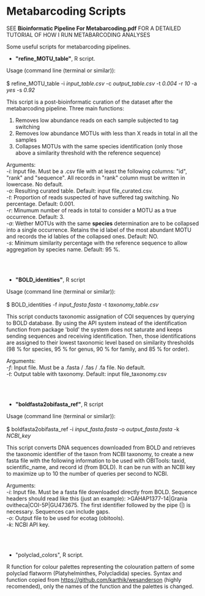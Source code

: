# Metabarcoding Scripts

SEE __Bioinformatic Pipeline For Metabarcoding.pdf__ FOR A DETAILED TUTORIAL OF HOW I RUN METABARCODING ANALYSES


Some useful scripts for metabarcoding pipelines.

- __"refine_MOTU_table"__, R script.

Usage (command line (terminal or similar)):<br /><br />$ refine_MOTU_table -i _input_table.csv_ -c _output_table.csv_ -t _0.004_ -r _10_ -a _yes_ -s _0.92_

This script is a post-bioinformatic curation of the dataset after the metabarcoding pipeline. Three main functions:
1. Removes low abundance reads on each sample subjected to tag switching
2. Removes low abundance MOTUs with less than X reads in total in all the samples
3. Collapses MOTUs with the same species identification (only those above a similarity threshold with the reference sequence)

Arguments: <br />
 -_i_: Input file. Must be a .csv file with at least the following columns: "id", "rank" and "sequence". All records in "rank" column must be written in lowercase. No default. <br />
 -_o_: Resulting curated table. Default: input file_curated.csv. <br />
 -_t_: Proportion of reads suspected of have suffered tag switching. No percentage. Default: 0.001. <br />
 -_r_: Minumum number of reads in total to consider a MOTU as a true occurrence. Default: 3. <br />
 -_a_: Wether MOTUs with the same __species__ determination are to be collapsed into a single occurrence. Retains the id label of the most abundant MOTU and records the id lables of the collapsed ones. Default: NO. <br />
 -_s_: Minimum similarity percentage with the reference sequence to allow aggregation by species name. Default: 95 %. <br />
 
<br /><br />
- __"BOLD_identities"__, R script

Usage (command line (terminal or similar)): <br /><br />$ BOLD_identities -f _input_fasta.fasta_ -t _taxonomy_table.csv_

This script conducts taxonomic assignation of COI sequences by querying to BOLD database. By using the API system instead of the identification function from package 'bold' the system does not saturate and keeps sending sequences and receiving identification. Then, those identifications are assigned to their lowest taxonomic level based on similarity thresholds (98 % for species, 95 % for genus, 90 % for family, and 85 % for order).

Arguments:  <br />
-_f_: Input file. Must be a .fasta / .fas / .fa file. No default. <br />
-_t_: Output table with taxonomy. Default: input file_taxonomy.csv

<br /><br />
- __"boldfasta2obifasta_ref"__, R script

Usage (command line (terminal or similar)): <br /><br />$ boldfasta2obifasta_ref -i _input_fasta.fasta_ -o _output_fasta.fasta_ -k _NCBI_key_ 

This script converts DNA sequences downloaded from BOLD and retrieves the taxonomic identifier of the taxon from NCBI taxonomy, to create a new fasta file with the following information to be used with OBITools: taxid, scientific_name, and record id (from BOLD). It can be run with an NCBI key to maximize up to 10 the number of queries per second to NCBI.

Arguments:  <br />
-_i_: Input file. Must be a fasta file downloaded directly from BOLD. Sequence headers should read like this (just an example): >GAHAP1377-14|Grania ovitheca|COI-5P|GU473675. The first identifier followed by the pipe (|) is necessary. Sequences can include gaps. <br />
-_o_: Output file to be used for ecotag (obitools). <br />
-_k_: NCBI API key.

<br /><br />
- "polyclad_colors", R script.

R function for colour palettes representing the colouration pattern of some polyclad flatworm (Platyhelminthes, Polycladida) species. Syntax and function copied from https://github.com/karthik/wesanderson (highly recomended), only the names of the function and the palettes is changed.
